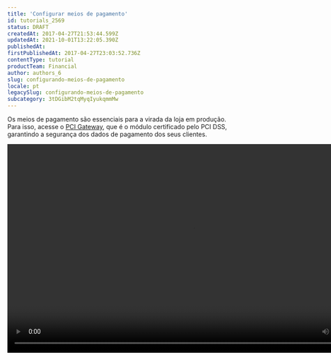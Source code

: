 ```yaml
---
title: 'Configurar meios de pagamento'
id: tutorials_2569
status: DRAFT
createdAt: 2017-04-27T21:53:44.599Z
updatedAt: 2021-10-01T13:22:05.390Z
publishedAt: 
firstPublishedAt: 2017-04-27T23:03:52.736Z
contentType: tutorial
productTeam: Financial
author: authors_6
slug: configurando-meios-de-pagamento
locale: pt
legacySlug: configurando-meios-de-pagamento
subcategory: 3tDGibM2tqMyqIyukqmmMw
---
```


Os meios de pagamento são essenciais para a virada da loja em produção. Para isso, acesse o [PCI Gateway](/tutorial/afiliacoes-de-gateway/ "PCI Gateway"), que é o módulo certificado pelo PCI DSS, garantindo a segurança dos dados de pagamento dos seus clientes.

<!--[if lt IE 9]><script>document.createElement('video');</script><![endif]--><video class="wp-video-shortcode" id="video-3011-1" width="840" height="473" preload="metadata" controls="controls"><source type="video/mp4" src="//downloads.contentful.com/alneenqid6w5/5pK30xQ8TKsmQi6WmmweaQ/8b8f70d26e2f79cc403283394df1fe01/Pagamento.mp4?_=1" />[//downloads.contentful.com/alneenqid6w5/5pK30xQ8TKsmQi6WmmweaQ/8b8f70d26e2f79cc403283394df1fe01/Pagamento.mp4](//downloads.contentful.com/alneenqid6w5/5pK30xQ8TKsmQi6WmmweaQ/8b8f70d26e2f79cc403283394df1fe01/Pagamento.mp4 "//downloads.contentful.com/alneenqid6w5/5pK30xQ8TKsmQi6WmmweaQ/8b8f70d26e2f79cc403283394df1fe01/Pagamento.mp4")</video>

